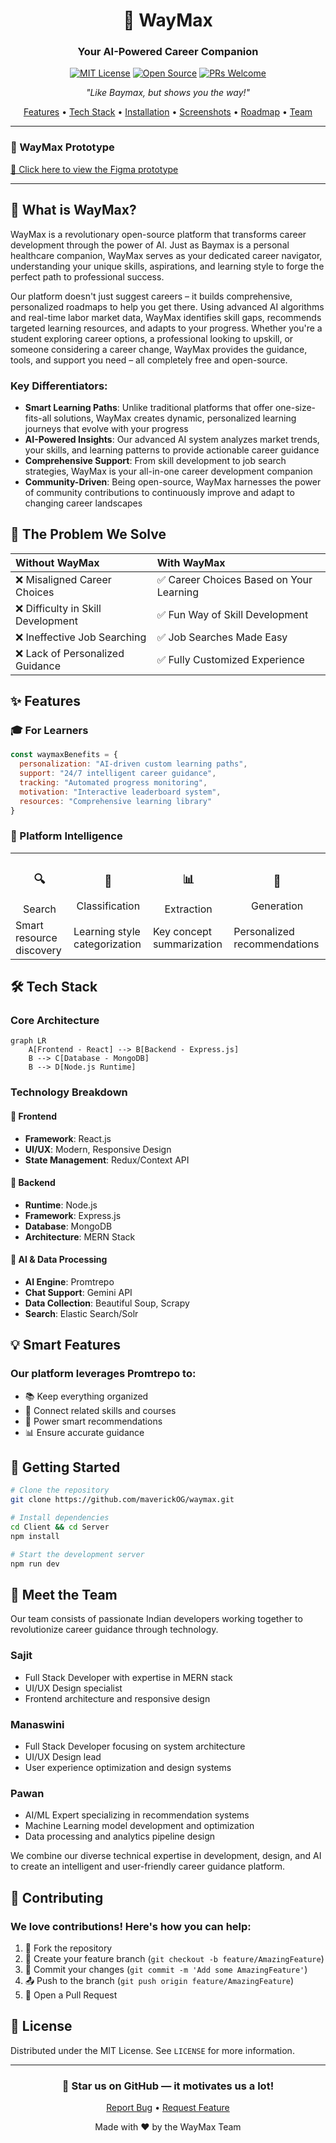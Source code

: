 <div align="left">

<div align = "center">

# 🤖 WayMax

<h3>Your AI-Powered Career Companion</h3>

[![MIT License](https://img.shields.io/badge/License-MIT-green.svg)](https://choosealicense.com/licenses/mit/)
[![Open Source](https://badges.frapsoft.com/os/v1/open-source.svg?v=103)](https://opensource.org/)
[![PRs Welcome](https://img.shields.io/badge/PRs-welcome-brightgreen.svg?style=flat-square)](http://makeapullrequest.com)

<p align="center">
  <i>"Like Baymax, but shows you the way!"</i>
</p>

[Features](#-features) •
[Tech Stack](#-tech-stack) •
[Installation](#-installation) •
[Screenshots](#-screenshots) •
[Roadmap](#-roadmap) •
[Team](#-team)

</div>

---

### 🚀 WayMax Prototype

[🔗 Click here to view the Figma prototype](https://www.figma.com/proto/LI5vYi2GLjdezYn5gWeUGV/WayMax?page-id=0%3A1&node-id=1-2&viewport=345%2C616%2C0.55&t=E1etdUw10wtXjA0Q-1&scaling=scale-down&content-scaling=fixed)

---

## 🌟 What is WayMax?

WayMax is a revolutionary open-source platform that transforms career development through the power of AI. Just as Baymax is a personal healthcare companion, WayMax serves as your dedicated career navigator, understanding your unique skills, aspirations, and learning style to forge the perfect path to professional success.

Our platform doesn't just suggest careers – it builds comprehensive, personalized roadmaps to help you get there. Using advanced AI algorithms and real-time labor market data, WayMax identifies skill gaps, recommends targeted learning resources, and adapts to your progress. Whether you're a student exploring career options, a professional looking to upskill, or someone considering a career change, WayMax provides the guidance, tools, and support you need – all completely free and open-source.

### Key Differentiators:
- **Smart Learning Paths**: Unlike traditional platforms that offer one-size-fits-all solutions, WayMax creates dynamic, personalized learning journeys that evolve with your progress
- **AI-Powered Insights**: Our advanced AI system analyzes market trends, your skills, and learning patterns to provide actionable career guidance
- **Comprehensive Support**: From skill development to job search strategies, WayMax is your all-in-one career development companion 
- **Community-Driven**: Being open-source, WayMax harnesses the power of community contributions to continuously improve and adapt to changing career landscapes

## 🎯 The Problem We Solve

Without WayMax | With WayMax
:--- | :---
❌ Misaligned Career Choices | ✅ Career Choices Based on Your Learning
❌ Difficulty in Skill Development | ✅ Fun Way of Skill Development
❌ Ineffective Job Searching | ✅ Job Searches Made Easy
❌ Lack of Personalized Guidance | ✅ Fully Customized Experience

## ✨ Features

### 🎓 For Learners
```javascript
const waymaxBenefits = {
  personalization: "AI-driven custom learning paths",
  support: "24/7 intelligent career guidance",
  tracking: "Automated progress monitoring",
  motivation: "Interactive leaderboard system",
  resources: "Comprehensive learning library"
}
```

### 🚀 Platform Intelligence
<table>
  <tr>
    <td align="center"><h3>🔍</h3>Search</td>
    <td align="center"><h3>🎯</h3>Classification</td>
    <td align="center"><h3>📊</h3>Extraction</td>
    <td align="center"><h3>🤖</h3>Generation</td>
  </tr>
  <tr>
    <td>Smart resource discovery</td>
    <td>Learning style categorization</td>
    <td>Key concept summarization</td>
    <td>Personalized recommendations</td>
  </tr>
</table>

## 🛠 Tech Stack

### Core Architecture
```mermaid
graph LR
    A[Frontend - React] --> B[Backend - Express.js]
    B --> C[Database - MongoDB]
    B --> D[Node.js Runtime]
```

### Technology Breakdown

#### 🎨 Frontend
- **Framework**: React.js 
- **UI/UX**: Modern, Responsive Design 
- **State Management**: Redux/Context API

#### 🔧 Backend
- **Runtime**: Node.js 
- **Framework**: Express.js 
- **Database**: MongoDB 
- **Architecture**: MERN Stack

#### 🤖 AI & Data Processing
- **AI Engine**: Promtrepo 
- **Chat Support**: Gemini API 
- **Data Collection**: Beautiful Soup, Scrapy 
- **Search**: Elastic Search/Solr

## 💡 Smart Features

### Our platform leverages Promtrepo to:
- 📚 Keep everything organized 
- 🔗 Connect related skills and courses 
- 🎯 Power smart recommendations 
- 📊 Ensure accurate guidance

## 🚀 Getting Started

```bash
# Clone the repository
git clone https://github.com/maverickOG/waymax.git

# Install dependencies
cd Client && cd Server
npm install

# Start the development server
npm run dev
```

## 👥 Meet the Team

<div align="left">

Our team consists of passionate Indian developers working together to revolutionize career guidance through technology.

### Sajit
- Full Stack Developer with expertise in MERN stack
- UI/UX Design specialist
- Frontend architecture and responsive design

### Manaswini
- Full Stack Developer focusing on system architecture
- UI/UX Design lead
- User experience optimization and design systems

### Pawan
- AI/ML Expert specializing in recommendation systems
- Machine Learning model development and optimization
- Data processing and analytics pipeline design

We combine our diverse technical expertise in development, design, and AI to create an intelligent and user-friendly career guidance platform.

</div>

## 🤝 Contributing

### We love contributions! Here's how you can help:

1. 🍴 Fork the repository 
2. 🌟 Create your feature branch (`git checkout -b feature/AmazingFeature`) 
3. 💾 Commit your changes (`git commit -m 'Add some AmazingFeature'`) 
4. 📤 Push to the branch (`git push origin feature/AmazingFeature`) 
5. 🎁 Open a Pull Request 

## 📜 License

Distributed under the MIT License. See `LICENSE` for more information.

---

<div align="center">

### 🌟 Star us on GitHub — it motivates us a lot!

[Report Bug](https://github.com/yourusername/waymax/issues) • [Request Feature](https://github.com/yourusername/waymax/issues)

Made with ❤️ by the WayMax Team

</div>
